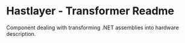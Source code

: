 ﻿# Hastlayer - Transformer Readme



Component dealing with transforming .NET assemblies into hardware description.